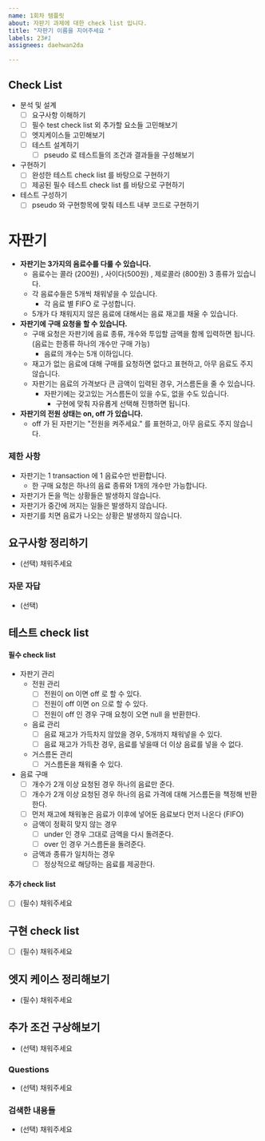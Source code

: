 ```yaml
---
name: 1회차 템플릿
about: 자판기 과제에 대한 check list 입니다.
title: "자판기 이름을 지어주세요 "
labels: 23#1
assignees: daehwan2da

---
```


## Check List
- 분석 및 설계
  - [ ] 요구사항 이해하기
  - [ ] 필수 test check list 외 추가할 요소들 고민해보기
  - [ ] 엣지케이스들 고민해보기
  - [ ] 테스트 설계하기
    - [ ] pseudo 로 테스트들의 조건과 결과들을 구성해보기
- 구현하기
  - [ ] 완성한 테스트 check list 를 바탕으로 구현하기
  - [ ] 제공된 필수 테스트 check list 를 바탕으로 구현하기
- 테스트 구성하기
  - [ ] pseudo 와 구현항목에 맞춰 테스트 내부 코드로 구현하기

# 자판기
- **자판기는 3가지의 음료수를 다룰 수 있습니다.**
  - 음료수는 콜라 (200원) , 사이다(500원) , 제로콜라 (800원) 3 종류가 있습니다.
  - 각 음료수들은 5개씩 채워넣을 수 있습니다.
    - 각 음료 별 FIFO 로 구성합니다.
  - 5개가 다 채워지지 않은 음료에 대해서는 음료 재고를 채울 수 있습니다.
- **자판기에 구매 요청을 할 수 있습니다.**
  - 구매 요청은 자판기에 음료 종류, 개수와 투입할 금액을 함께 입력하면 됩니다. (음료는 한종류 하나의 개수만 구매 가능)
    - 음료의 개수는 5개 이하입니다.
  - 재고가 없는 음료에 대해 구매를 요청하면 없다고 표현하고, 아무 음료도 주지 않습니다.
  - 자판기는 음료의 가격보다 큰 금액이 입력된 경우, 거스름돈을 줄 수 있습니다.
    - 자판기에는 갖고있는 거스름돈이 있을 수도, 없을 수도 있습니다.
      - 구현에 맞춰 자유롭게 선택해 진행하면 됩니다.
- **자판기의 전원 상태는 on, off 가 있습니다.**
  - off 가 된 자판기는 "전원을 켜주세요." 를 표현하고, 아무 음료도 주지 않습니다.


### 제한 사항
- 자판기는 1 transaction 에 1 음료수만 반환합니다.
  - 한 구매 요청은 하나의 음료 종류와 1개의 개수만 가능합니다.
- 자판기가 돈을 먹는 상황들은 발생하지 않습니다.
- 자판기가 중간에 꺼지는 일들은 발생하지 않습니다.
- 자판기를 치면 음료가 나오는 상황은 발생하지 않습니다.

## 요구사항 정리하기
- (선택) 채워주세요

### 자문 자답
- (선택)

## 테스트 check list
#### 필수 check list
- 자판기 관리
  - 전원 관리
    - [ ] 전원이 on 이면 off 로 할 수 있다.
    - [ ] 전원이 off 이면 on 으로 할 수 있다.
    - [ ] 전원이 off 인 경우 구매 요청이 오면 null 을 반환한다. 
  - 음료 관리 
    - [ ] 음료 재고가 가득차지 않았을 경우, 5개까지 채워넣을 수 있다.
    - [ ] 음료 재고가 가득찬 경우, 음료를 넣을때 더 이상 음료를 넣을 수 없다.
  - 거스름돈 관리
    - [ ] 거스름돈을 채워줄 수 있다. 
- 음료 구매
  - [ ] 개수가 2개 이상 요청된 경우 하나의 음료만 준다.
  - [ ] 개수가 2개 이상 요청된 경우 하나의 음료 가격에 대해 거스름돈을 책정해 반환한다.
  - [ ] 먼저 재고에 채워놓은 음료가 이후에 넣어둔 음료보다 먼저 나온다 (FIFO) 
  - 금액이 정확히 맞지 않는 경우
    - [ ] under 인 경우 그대로 금액을 다시 돌려준다.
    - [ ] over 인 경우 거스름돈을 돌려준다.
  - 금액과 종류가 일치하는 경우
    - [ ] 정상적으로 해당하는 음료를 제공한다.
 
#### 추가 check list
- [ ] (필수) 채워주세요

## 구현 check list 
- [ ] (필수) 채워주세요

## 엣지 케이스 정리해보기
- (필수) 채워주세요

## 추가 조건 구상해보기
- (선택) 채워주세요

### Questions
- (선택) 채워주세요

### 검색한 내용들
- (선택) 채워주세요
